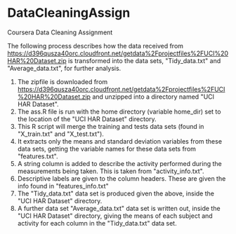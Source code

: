# DataCleaningAssign
Coursera Data Cleaning Assignment

The following process describes how the data received from  https://d396qusza40orc.cloudfront.net/getdata%2Fprojectfiles%2FUCI%20HAR%20Dataset.zip  is transformed into the data sets,  "Tidy_data.txt" and "Average_data.txt",  for further analysis.

1. The zipfile is downloaded from https://d396qusza40orc.cloudfront.net/getdata%2Fprojectfiles%2FUCI%20HAR%20Dataset.zip and unzipped into a directory named "UCI HAR Dataset". 
2. The ass.R file is run with the home directory (variable home_dir) set to the location of the "UCI HAR Dataset" directory.
3. This R script will merge the training and tests data sets (found in "X_train.txt" and "X_test.txt").
4. It extracts only the means and standard deviation variables from these data sets, getting the variable names for these data sets from "features.txt".
5. A string column is added to describe the activity performed during the measurements being taken. This is taken from "activity_info.txt".
6. Descriptive labels are given to the column headers. These are given the info found in "features_info.txt"
7. The "Tidy_data.txt" data set is produced given the above, inside the "UCI HAR Dataset" directory.
8. A further data set "Average_data.txt" data set is written out, inside the "UCI HAR Dataset" directory, giving the means of each subject and activity for each column in the "Tidy_data.txt" data set.

